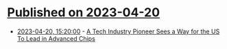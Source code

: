 # [Published on 2023-04-20](index.md)

* [2023-04-20, 15:20:00](https://news.slashdot.org/story/23/04/20/0936238/a-tech-industry-pioneer-sees-a-way-for-the-us-to-lead-in-advanced-chips?utm_source=rss1.0mainlinkanon&utm_medium=feed) - [A Tech Industry Pioneer Sees a Way for the US To Lead in Advanced Chips](https://news.slashdot.org/story/23/04/20/0936238/a-tech-industry-pioneer-sees-a-way-for-the-us-to-lead-in-advanced-chips?utm_source=rss1.0mainlinkanon&utm_medium=feed)
